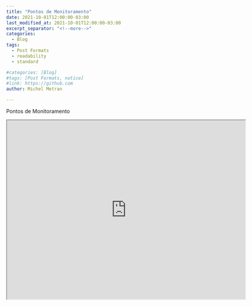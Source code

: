```yaml
---
title: "Pontos de Monitoramento"
date: 2021-10-01T12:00:00-03:00
last_modified_at: 2021-10-01T12:00:00-03:00
excerpt_separator: "<!--more-->"
categories:
  - Blog
tags:
  - Post Formats
  - readability
  - standard

#categories: [Blog]
#tags: [Post Formats, notice]
#link: https://github.com
author: Michel Metran

---
```


Pontos de Monitoramento

<iframe src="https://raw.githack.com/gaemapiracicaba/ic-05-14/main/maps/map.html?token=ACPE3CRWJZL6G77ZFVJDA3DBK2CVE" width="640" height="480"></iframe>

<!--more-->

